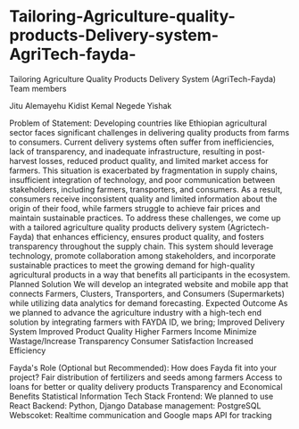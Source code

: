 # Tailoring-Agriculture-quality-products-Delivery-system-AgriTech-fayda-

 Tailoring Agriculture Quality Products Delivery System (AgriTech-Fayda)
Team members


Jitu Alemayehu
Kidist Kemal
Negede Yishak



Problem of Statement:
Developing countries like Ethiopian agricultural sector faces significant challenges in delivering quality products from farms to consumers. Current delivery systems often suffer from inefficiencies, lack of transparency, and inadequate infrastructure, resulting in post-harvest losses, reduced product quality, and limited market access for farmers.
This situation is exacerbated by fragmentation in supply chains, insufficient integration of technology, and poor communication between stakeholders, including farmers, transporters, and consumers. As a result, consumers receive inconsistent quality and limited information about the origin of their food, while farmers struggle to achieve fair prices and maintain sustainable practices.
To address these challenges, we come up with a tailored agriculture quality products delivery system (Agrictech-Fayda) that enhances efficiency, ensures product quality, and fosters transparency throughout the supply chain. This system should leverage technology, promote collaboration among stakeholders, and incorporate sustainable practices to meet the growing demand for high-quality agricultural products in a way that benefits all participants in the ecosystem.
Planned Solution
We will develop an integrated website and mobile app that connects Farmers, Clusters, Transporters, and Consumers (Supermarkets) while utilizing data analytics for demand forecasting.
Expected Outcome
As we planned to advance the agriculture industry with a high-tech end solution by integrating farmers with FAYDA ID, we bring; 
Improved Delivery System
Improved Product Quality
Higher Farmers Income
Minimize Wastage/Increase Transparency
Consumer Satisfaction
Increased Efficiency

Fayda's Role (Optional but Recommended): How does Fayda fit into your project?
Fair distribution of fertilizers and seeds among farmers
Access to loans for better or quality delivery products
Transparency and Economical Benefits
Statistical Information
Tech Stack
Frontend: We planned to use React
Backend: Python, Django
Database management: PostgreSQL
Webscoket: Realtime communication and
Google maps API for tracking
